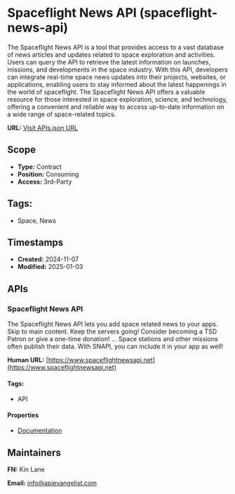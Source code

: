 # Spaceflight News API (spaceflight-news-api)
The Spaceflight News API is a tool that provides access to a vast database of news articles and updates related to space exploration and activities. Users can query the API to retrieve the latest information on launches, missions, and developments in the space industry. With this API, developers can integrate real-time space news updates into their projects, websites, or applications, enabling users to stay informed about the latest happenings in the world of spaceflight. The Spaceflight News API offers a valuable resource for those interested in space exploration, science, and technology, offering a convenient and reliable way to access up-to-date information on a wide range of space-related topics.

**URL:** [Visit APIs.json URL](https://raw.githubusercontent.com/api-search/spaceflight-news-api/refs/heads/main/apis.yml)

## Scope

- **Type:** Contract 
- **Position:** Consuming 
- **Access:** 3rd-Party 

## Tags:

 - Space, News

## Timestamps

- **Created:** 2024-11-07 
- **Modified:** 2025-01-03 

## APIs

### Spaceflight News API
The Spaceflight News API lets you add space related news to your apps. Skip to main content. Keep the servers going! Consider becoming a TSD Patron or give a one-time donation! ... Space stations and other missions often publish their data. With SNAPI, you can include it in your app as well!

**Human URL:** [https://www.spaceflightnewsapi.net](https://www.spaceflightnewsapi.net)


#### Tags:

 - API

#### Properties

- [Documentation](https://www.spaceflightnewsapi.net)

## Maintainers

**FN:** Kin Lane

**Email:** info@apievangelist.com

